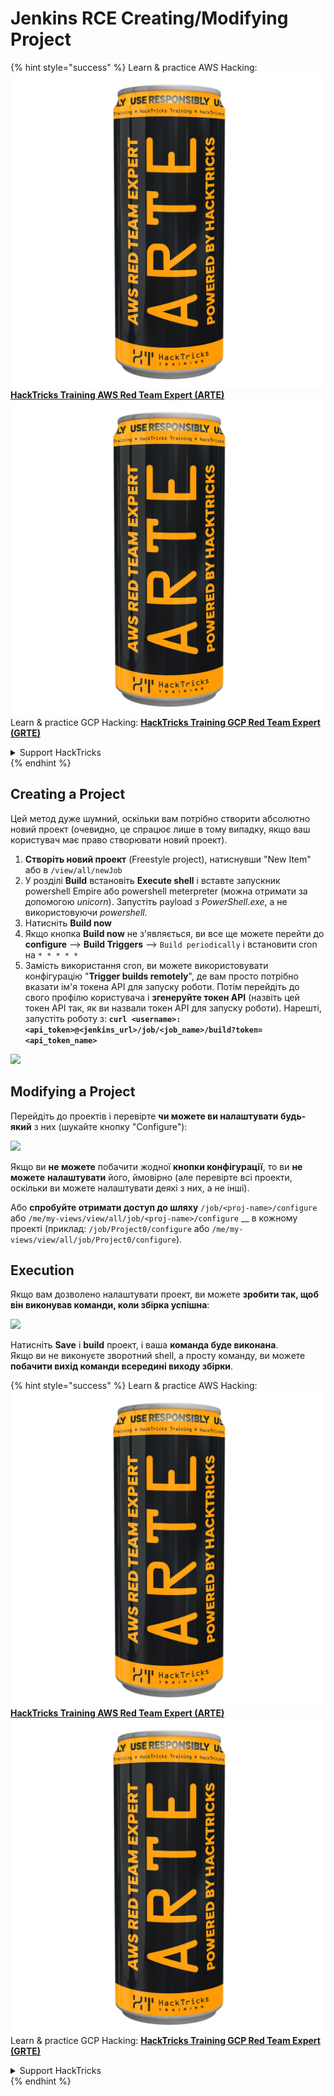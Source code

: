 # Jenkins RCE Creating/Modifying Project

{% hint style="success" %}
Learn & practice AWS Hacking:<img src="../../.gitbook/assets/image (1) (1) (1).png" alt="" data-size="line">[**HackTricks Training AWS Red Team Expert (ARTE)**](https://training.hacktricks.xyz/courses/arte)<img src="../../.gitbook/assets/image (1) (1) (1).png" alt="" data-size="line">\
Learn & practice GCP Hacking: <img src="../../.gitbook/assets/image (2).png" alt="" data-size="line">[**HackTricks Training GCP Red Team Expert (GRTE)**<img src="../../.gitbook/assets/image (2).png" alt="" data-size="line">](https://training.hacktricks.xyz/courses/grte)

<details>

<summary>Support HackTricks</summary>

* Check the [**subscription plans**](https://github.com/sponsors/carlospolop)!
* **Join the** 💬 [**Discord group**](https://discord.gg/hRep4RUj7f) or the [**telegram group**](https://t.me/peass) or **follow** us on **Twitter** 🐦 [**@hacktricks\_live**](https://twitter.com/hacktricks_live)**.**
* **Share hacking tricks by submitting PRs to the** [**HackTricks**](https://github.com/carlospolop/hacktricks) and [**HackTricks Cloud**](https://github.com/carlospolop/hacktricks-cloud) github repos.

</details>
{% endhint %}

## Creating a Project

Цей метод дуже шумний, оскільки вам потрібно створити абсолютно новий проект (очевидно, це спрацює лише в тому випадку, якщо ваш користувач має право створювати новий проект).

1. **Створіть новий проект** (Freestyle project), натиснувши "New Item" або в `/view/all/newJob`
2. У розділі **Build** встановіть **Execute shell** і вставте запускник powershell Empire або powershell meterpreter (можна отримати за допомогою _unicorn_). Запустіть payload з _PowerShell.exe_, а не використовуючи _powershell._
3. Натисніть **Build now**
1. Якщо кнопка **Build now** не з'являється, ви все ще можете перейти до **configure** --> **Build Triggers** --> `Build periodically` і встановити cron на `* * * * *`
2. Замість використання cron, ви можете використовувати конфігурацію "**Trigger builds remotely**", де вам просто потрібно вказати ім'я токена API для запуску роботи. Потім перейдіть до свого профілю користувача і **згенеруйте токен API** (назвіть цей токен API так, як ви назвали токен API для запуску роботи). Нарешті, запустіть роботу з: **`curl <username>:<api_token>@<jenkins_url>/job/<job_name>/build?token=<api_token_name>`**

![](<../../.gitbook/assets/image (165).png>)

## Modifying a Project

Перейдіть до проектів і перевірте **чи можете ви налаштувати будь-який** з них (шукайте кнопку "Configure"):

![](<../../.gitbook/assets/image (265).png>)

Якщо ви **не можете** побачити жодної **кнопки конфігурації**, то ви **не можете** **налаштувати** його, ймовірно (але перевірте всі проекти, оскільки ви можете налаштувати деякі з них, а не інші).

Або **спробуйте отримати доступ до шляху** `/job/<proj-name>/configure` або `/me/my-views/view/all/job/<proj-name>/configure` \_\_ в кожному проекті (приклад: `/job/Project0/configure` або `/me/my-views/view/all/job/Project0/configure`).

## Execution

Якщо вам дозволено налаштувати проект, ви можете **зробити так, щоб він виконував команди, коли збірка успішна**:

![](<../../.gitbook/assets/image (98).png>)

Натисніть **Save** і **build** проект, і ваша **команда буде виконана**.\
Якщо ви не виконуєте зворотний shell, а просту команду, ви можете **побачити вихід команди всередині виходу збірки**.

{% hint style="success" %}
Learn & practice AWS Hacking:<img src="../../.gitbook/assets/image (1) (1) (1).png" alt="" data-size="line">[**HackTricks Training AWS Red Team Expert (ARTE)**](https://training.hacktricks.xyz/courses/arte)<img src="../../.gitbook/assets/image (1) (1) (1).png" alt="" data-size="line">\
Learn & practice GCP Hacking: <img src="../../.gitbook/assets/image (2).png" alt="" data-size="line">[**HackTricks Training GCP Red Team Expert (GRTE)**<img src="../../.gitbook/assets/image (2).png" alt="" data-size="line">](https://training.hacktricks.xyz/courses/grte)

<details>

<summary>Support HackTricks</summary>

* Check the [**subscription plans**](https://github.com/sponsors/carlospolop)!
* **Join the** 💬 [**Discord group**](https://discord.gg/hRep4RUj7f) or the [**telegram group**](https://t.me/peass) or **follow** us on **Twitter** 🐦 [**@hacktricks\_live**](https://twitter.com/hacktricks_live)**.**
* **Share hacking tricks by submitting PRs to the** [**HackTricks**](https://github.com/carlospolop/hacktricks) and [**HackTricks Cloud**](https://github.com/carlospolop/hacktricks-cloud) github repos.

</details>
{% endhint %}

